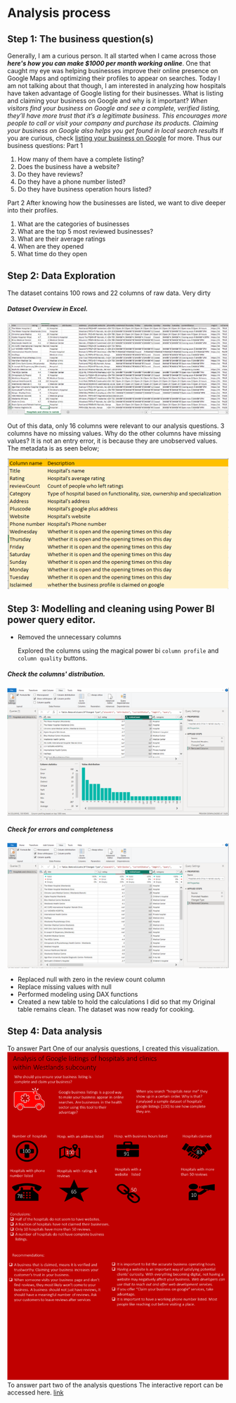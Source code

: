 # Analysis process
## Step 1: The business question(s)
Generally, I am a curious person. It all started when I came across those **_here's how  you can make $1000 per month working online_**. One that caught my eye was helping businesses improve their online presence on Google Maps and optimizing their profiles to appear on searches. Today I am not talking about that though, I am interested in analyzing how hospitals have taken advantage of Google listing for their businesses.
What is listing and claiming your business on Google and why is it important?
_When visitors find your business on Google and see a complete, verified listing, they’ll have more trust that it’s a legitimate business. This encourages more people to call or visit your company and purchase its products. Claiming your business on Google also helps you get found in local search results_ 
If you are curious, check [listing your business on Google](https://www.indeed.com/hire/c/info/claim-business-google#:~:text=If%20you%20claim%20a%20business%20on%20Google%2C%20it%20comes%20up,appears%20on%20your%20business%20listing.) for more.
 Thus our business questions:
 Part 1
1. How many of them have a complete listing?
2. Does the business have a website?
3. Do they have reviews?
4. Do they have a phone number listed?
5. Do they have business operation hours listed?

Part 2
After knowing how the businesses are listed, we want to dive deeper into their profiles.
1. What are the categories of businesses
2. What are the top 5 most reviewed businesses?
3. What are their average ratings
4. When are they opened
5. What time do they open

## Step 2: Data Exploration
The dataset contains 100 rows and 22 columns of raw data. Very dirty
##### Dataset Overview in Excel.
![image](https://github.com/WAKIOM/Westlands-hospitals/blob/main/images/westlands%20hospitals%20dataset.png) 

Out of this data, only 16 columns were relevant to our analysis questions. 
3 columns have no missing values. Why do the other columns have missing values? It is not an entry error, it is because they are unobserved values.
The metadata is as seen below;  

![image](https://github.com/WAKIOM/Westlands-hospitals/blob/main/images/medatata.png)
## Step 3: Modelling and cleaning using Power BI power query editor.
- Removed the unnecessary columns
  
  Explored the columns using the magical power bi `column profile` and `column quality` buttons.
##### Check the columns' distribution.
![column profile](https://github.com/WAKIOM/Westlands-hospitals/blob/main/images/Column%20profile.png)
##### Check for errors and completeness 
![column quality](https://github.com/WAKIOM/Westlands-hospitals/blob/main/images/column%20quality.png)

- Replaced null with zero in the review count column
- Replace missing values with null
- Performed modeling using DAX functions
- Created a new table to hold the calculations I did so that my Original table remains clean.
  The dataset was now ready for cooking.
## Step 4: Data analysis
To answer Part One of our analysis questions, I created this visualization. 
![visualization of hospitals google listing profiles](https://github.com/WAKIOM/Westlands-hospitals/blob/main/images/Viz%20Hospitals%20listings.png)
To answer part two of the analysis questions
The interactive report can be accessed here.
[link](https://app.powerbi.com/reportEmbed?reportId=e283b16c-73e0-4af7-8abc-415ae95bf0de&autoAuth=true&ctid=96b37e4b-e222-4f58-9fa6-2c794ccad6b3)


  
